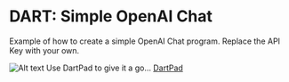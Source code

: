 # DART: Simple OpenAI Chat
Example of how to create a simple OpenAI Chat program.  Replace the API Key with your own.

![Alt text](https://i.imgur.com/qxBgkpm.png)
Use DartPad to give it a go... [DartPad](https://dartpad.dev/)
